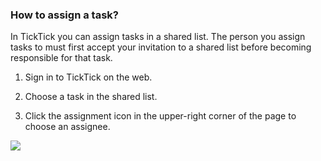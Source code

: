 ### How to assign a task?

In TickTick you can assign tasks in a shared list. The person you assign tasks to must first accept your invitation to a shared list before becoming responsible for that task.

1. Sign in to TickTick on the web.

2. Choose a task in the shared list.

3. Click the assignment icon in the upper-right corner of the page to choose an assignee.

![](../../../images/ticktick-web-version/task/2.6.11.png)

